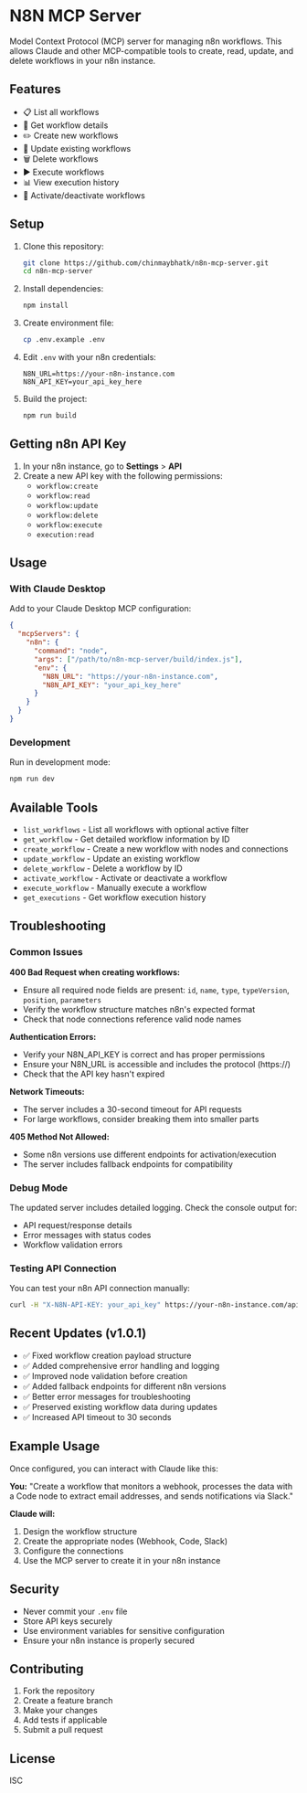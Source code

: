 # N8N MCP Server

Model Context Protocol (MCP) server for managing n8n workflows. This allows Claude and other MCP-compatible tools to create, read, update, and delete workflows in your n8n instance.

## Features

- 📋 List all workflows
- 📖 Get workflow details
- ✏️ Create new workflows  
- 🔄 Update existing workflows
- 🗑️ Delete workflows
- ▶️ Execute workflows
- 📊 View execution history
- 🔄 Activate/deactivate workflows

## Setup

1. Clone this repository:
   ```bash
   git clone https://github.com/chinmaybhatk/n8n-mcp-server.git
   cd n8n-mcp-server
   ```

2. Install dependencies:
   ```bash
   npm install
   ```

3. Create environment file:
   ```bash
   cp .env.example .env
   ```

4. Edit `.env` with your n8n credentials:
   ```
   N8N_URL=https://your-n8n-instance.com
   N8N_API_KEY=your_api_key_here
   ```

5. Build the project:
   ```bash
   npm run build
   ```

## Getting n8n API Key

1. In your n8n instance, go to **Settings** > **API**
2. Create a new API key with the following permissions:
   - `workflow:create`
   - `workflow:read`
   - `workflow:update`
   - `workflow:delete`
   - `workflow:execute`
   - `execution:read`

## Usage

### With Claude Desktop

Add to your Claude Desktop MCP configuration:

```json
{
  "mcpServers": {
    "n8n": {
      "command": "node",
      "args": ["/path/to/n8n-mcp-server/build/index.js"],
      "env": {
        "N8N_URL": "https://your-n8n-instance.com",
        "N8N_API_KEY": "your_api_key_here"
      }
    }
  }
}
```

### Development

Run in development mode:
```bash
npm run dev
```

## Available Tools

- `list_workflows` - List all workflows with optional active filter
- `get_workflow` - Get detailed workflow information by ID
- `create_workflow` - Create a new workflow with nodes and connections
- `update_workflow` - Update an existing workflow
- `delete_workflow` - Delete a workflow by ID
- `activate_workflow` - Activate or deactivate a workflow
- `execute_workflow` - Manually execute a workflow
- `get_executions` - Get workflow execution history

## Troubleshooting

### Common Issues

**400 Bad Request when creating workflows:**
- Ensure all required node fields are present: `id`, `name`, `type`, `typeVersion`, `position`, `parameters`
- Verify the workflow structure matches n8n's expected format
- Check that node connections reference valid node names

**Authentication Errors:**
- Verify your N8N_API_KEY is correct and has proper permissions
- Ensure your N8N_URL is accessible and includes the protocol (https://)
- Check that the API key hasn't expired

**Network Timeouts:**
- The server includes a 30-second timeout for API requests
- For large workflows, consider breaking them into smaller parts

**405 Method Not Allowed:**
- Some n8n versions use different endpoints for activation/execution
- The server includes fallback endpoints for compatibility

### Debug Mode

The updated server includes detailed logging. Check the console output for:
- API request/response details
- Error messages with status codes
- Workflow validation errors

### Testing API Connection

You can test your n8n API connection manually:

```bash
curl -H "X-N8N-API-KEY: your_api_key" https://your-n8n-instance.com/api/v1/workflows
```

## Recent Updates (v1.0.1)

- ✅ Fixed workflow creation payload structure
- ✅ Added comprehensive error handling and logging
- ✅ Improved node validation before creation
- ✅ Added fallback endpoints for different n8n versions
- ✅ Better error messages for troubleshooting
- ✅ Preserved existing workflow data during updates
- ✅ Increased API timeout to 30 seconds

## Example Usage

Once configured, you can interact with Claude like this:

**You:** "Create a workflow that monitors a webhook, processes the data with a Code node to extract email addresses, and sends notifications via Slack."

**Claude will:**
1. Design the workflow structure
2. Create the appropriate nodes (Webhook, Code, Slack)
3. Configure the connections
4. Use the MCP server to create it in your n8n instance

## Security

- Never commit your `.env` file
- Store API keys securely
- Use environment variables for sensitive configuration
- Ensure your n8n instance is properly secured

## Contributing

1. Fork the repository
2. Create a feature branch
3. Make your changes
4. Add tests if applicable
5. Submit a pull request

## License

ISC